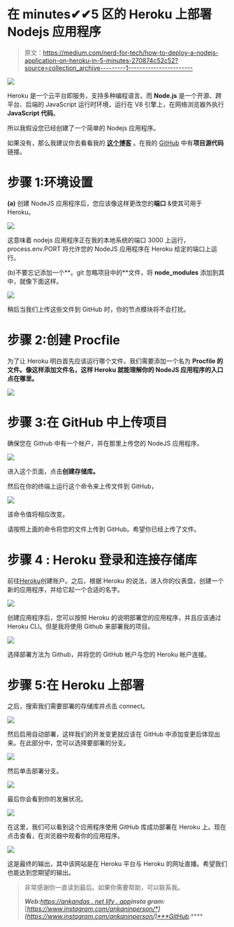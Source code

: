 # 在 minutes✔✔5 区的 Heroku 上部署 Nodejs 应用程序

> 原文：<https://medium.com/nerd-for-tech/how-to-deploy-a-nodejs-application-on-heroku-in-5-minutes-270874c52c52?source=collection_archive---------1----------------------->

![](img/a30ed49d4bd701204c9a464524a90cc7.png)

Heroku 是一个云平台即服务，支持多种编程语言。而 **Node.js** 是一个开源、跨平台、后端的 JavaScript 运行时环境，运行在 V8 引擎上，在网络浏览器外执行 **JavaScript 代码**。

所以我假设您已经创建了一个简单的 Nodejs 应用程序。

如果没有，那么我建议你去看看我的 [**这个博客**](https://ankandasx.medium.com/node-js-express-tutorial-for-web-dev-2021-getting-started-with-web-server-using-node-js-78a1f9008988) 。在我的 [GitHub](https://github.com/Ankan982/demonodeapp) 中有**项目源代码**链接。

# 步骤 1:环境设置

**(a)** 创建 NodeJS 应用程序后，您应该像这样更改您的**端口** &使其可用于 Heroku。

![](img/02162feedd98ce9759a476deb983cc9b.png)

这意味着 nodejs 应用程序正在我的本地系统的端口 3000 上运行，process.env.PORT 将允许您的 NodeJS 应用程序在 Heroku 给定的端口上运行。

(b)不要忘记添加一个**。git 忽略项目中的**文件，将 **node_modules** 添加到其中，就像下面这样。

![](img/a8e35da19fb78daa5b7e4e3197453134.png)

稍后当我们上传这些文件到 GitHub 时，你的节点模块将不会打扰。

# 步骤 2:创建 Procfile

为了让 Heroku 明白首先应该运行哪个文件，我们需要添加一个名为 **Procfile 的文件。像这样添加文件名，这样 Heroku 就能理解你的 NodeJS 应用程序的入口点在哪里。**

![](img/1e43d061481ad51fd1336dfcda89c26a.png)

# 步骤 3:在 GitHub 中上传项目

确保您在 Github 中有一个帐户，并在那里上传您的 NodeJS 应用程序。

![](img/724a02f68cde1b8e7c90efc3667c473d.png)

进入这个页面，点击**创建存储库。**

然后在你的终端上运行这个命令来上传文件到 GitHub，

![](img/d7e246251453a93195131d4a020b2a25.png)

该命令值将相应改变。

请按照上面的命令将您的文件上传到 GitHub。希望你已经上传了文件。

# 步骤 4 : Heroku 登录和连接存储库

前往[Heroku](https://id.heroku.com/login)创建账户。之后，根据 Heroku 的说法，进入你的仪表盘，创建一个新的应用程序，并给它起一个合适的名字。

![](img/6af839412aff1f08e4db6302653d3aed.png)

创建应用程序后，您可以按照 Heroku 的说明部署您的应用程序，并且应该通过 Heroku CLI。但是我将使用 Github 来部署我的项目。

![](img/1f9682667b6681e34c2e8ebc0c5e3674.png)

选择部署方法为 Github，并将您的 GitHub 帐户与您的 Heroku 帐户连接。

# 步骤 5:在 Heroku 上部署

之后，搜索我们需要部署的存储库并点击 connect。

![](img/d32bc3cbef9d6bed56d6c1f39e5df123.png)

然后启用自动部署，这样我们的开发变更就应该在 GitHub 中添加变更后体现出来。在此部分中，您可以选择要部署的分支。

![](img/b6fb2c17e560b9a0886d5f423724f455.png)

然后单击部署分支。

![](img/d821423e0c1d9bd1316aeac730a12808.png)

最后你会看到你的发展状况。

![](img/b6de65955d8ba7ef45b415ae49f8f2f4.png)

在这里，我们可以看到这个应用程序使用 GitHub 库成功部署在 Heroku 上。现在点击查看，在浏览器中观看你的应用程序。

![](img/af6b8a9d3e7f39702dbe694688a40241.png)

这是最终的输出，其中该网站是在 Heroku 平台与 Heroku 的网址直播。希望我们也能达到您期望的输出。

> 非常感谢你一直读到最后。如果你需要帮助，可以联系我。
> 
> ***Web:****[*https://ankandas . net lify . app*](https://ankandas.netlify.app/)***insta gram:***[](https://www.instagram.com/ankan_designer/)*[*https://www.instagram.com/ankaninperson/*](https://www.instagram.com/ankaninperson/)***GitHub:*****